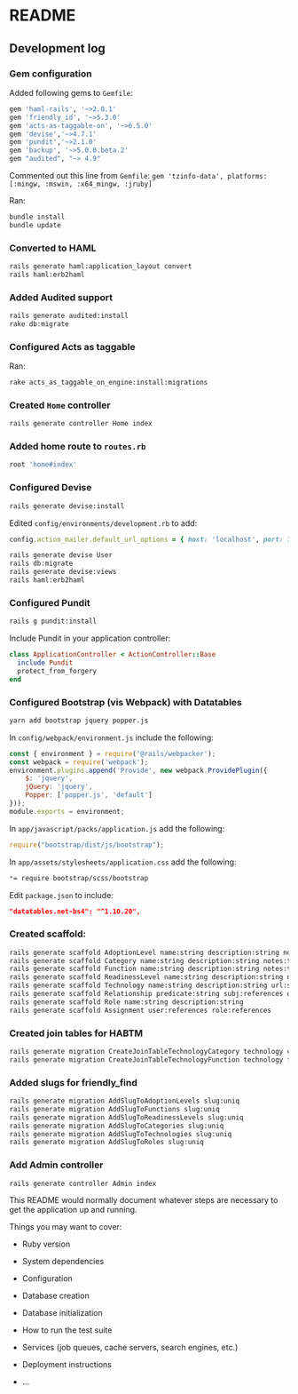# README

## Development log

### Gem configuration
Added following gems to `Gemfile`:

```ruby
gem 'haml-rails', '~>2.0.1'
gem 'friendly_id', '~>5.3.0'
gem 'acts-as-taggable-on', '~>6.5.0'
gem 'devise','~>4.7.1'
gem 'pundit','~>2.1.0'
gem 'backup', '~>5.0.0.beta.2'
gem "audited", "~> 4.9"
```

Commented out this line from `Gemfile`:
`gem 'tzinfo-data', platforms: [:mingw, :mswin, :x64_mingw, :jruby]`

Ran:

```bash
bundle install
bundle update
```

### Converted to HAML
```bash
rails generate haml:application_layout convert
rails haml:erb2haml
```

### Added Audited support
```bash
rails generate audited:install
rake db:migrate
```

### Configured Acts as taggable
Ran:
```bash
rake acts_as_taggable_on_engine:install:migrations
```

### Created `Home` controller
```bash
rails generate controller Home index
```

### Added home route to `routes.rb`
```ruby
root 'home#index'
```

### Configured Devise
```bash
rails generate devise:install
```
Edited `config/environments/development.rb` to add:
```ruby
config.action_mailer.default_url_options = { host: 'localhost', port: 3000 }
```

```bash
rails generate devise User
rails db:migrate
rails generate devise:views
rails haml:erb2haml
```

### Configured Pundit
```bash
rails g pundit:install
```

Include Pundit in your application controller:

```ruby
class ApplicationController < ActionController::Base
  include Pundit
  protect_from_forgery
end
```

### Configured Bootstrap (vis Webpack) with Datatables
```bash
yarn add bootstrap jquery popper.js
```

In `config/webpack/environment.js` include the following:

```javascript
const { environment } = require('@rails/webpacker');
const webpack = require('webpack');
environment.plugins.append('Provide', new webpack.ProvidePlugin({
    $: 'jquery',
    jQuery: 'jquery',
    Popper: ['popper.js', 'default']
}));
module.exports = environment;
```

In `app/javascript/packs/application.js` add the following:

```javascript
require("bootstrap/dist/js/bootstrap");
```

In `app/assets/stylesheets/application.css` add the following:
```css
*= require bootstrap/scss/bootstrap
```

Edit `package.json` to include:
```json
"datatables.net-bs4": "^1.10.20",
````
<!--
```bash
yarn add http://datatables.net-bs4 
```
-->

### Created  scaffold:
```bash
rails generate scaffold AdoptionLevel name:string description:string notes:text slug:uniq
rails generate scaffold Category name:string description:string notes:text slug:uniq
rails generate scaffold Function name:string description:string notes:text slug:uniq
rails generate scaffold ReadinessLevel name:string description:string notes:text slug:uniq
rails generate scaffold Technology name:string description:string url:string notes:text slug:uniq adoption_level:references readiness_level:references
rails generate scaffold Relationship predicate:string subj:references obj:references
rails generate scaffold Role name:string description:string
rails generate scaffold Assignment user:references role:references
```

### Created join tables for HABTM
```bash
rails generate migration CreateJoinTableTechnologyCategory technology category
rails generate migration CreateJoinTableTechnologyFunction technology function
```

### Added slugs for friendly_find
```bash
rails generate migration AddSlugToAdoptionLevels slug:uniq
rails generate migration AddSlugToFunctions slug:uniq
rails generate migration AddSlugToReadinessLevels slug:uniq
rails generate migration AddSlugToCategories slug:uniq
rails generate migration AddSlugToTechnologies slug:uniq
rails generate migration AddSlugToRoles slug:uniq
```

### Add Admin controller
```bash
rails generate controller Admin index
```






This README would normally document whatever steps are necessary to get the
application up and running.

Things you may want to cover:

* Ruby version

* System dependencies

* Configuration

* Database creation

* Database initialization

* How to run the test suite

* Services (job queues, cache servers, search engines, etc.)

* Deployment instructions

* ...
